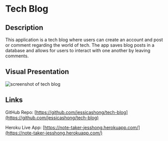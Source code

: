# Tech Blog


## Description
This application is a tech blog where users can create an account and post or comment regarding the world of tech. The app saves blog posts in a database and allows for users to interact with one another by leaving comments.


## Visual Presentation
![screenshot of tech blog](./public/images/)

## Links 
GitHub Repo: [https://github.com/jessicashong/tech-blog](https://github.com/jessicashong/tech-blog)

Heroku Live App: [https://note-taker-jesshong.herokuapp.com/](https://note-taker-jesshong.herokuapp.com/)
